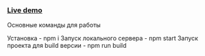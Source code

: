 ### [Live demo](https://samoylenkvi.github.io/GRM/)

Основные команды для работы

Установка - npm i
Запуск локального сервера - npm start
Запуск проекта для build версии  - npm run build